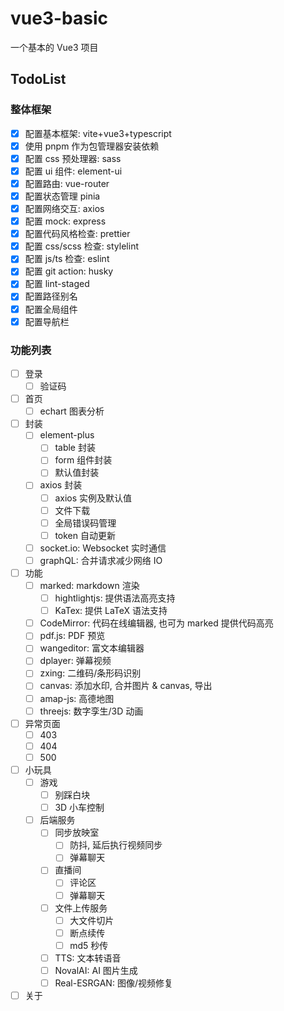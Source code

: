 # vue3-basic

一个基本的 Vue3 项目

## TodoList

### 整体框架

- [x] 配置基本框架: vite+vue3+typescript
- [x] 使用 pnpm 作为包管理器安装依赖
- [x] 配置 css 预处理器: sass
- [x] 配置 ui 组件: element-ui
- [x] 配置路由: vue-router
- [x] 配置状态管理 pinia
- [x] 配置网络交互: axios
- [x] 配置 mock: express
- [x] 配置代码风格检查: prettier
- [x] 配置 css/scss 检查: stylelint
- [x] 配置 js/ts 检查: eslint
- [x] 配置 git action: husky
- [x] 配置 lint-staged
- [x] 配置路径别名
- [x] 配置全局组件
- [x] 配置导航栏

### 功能列表

- [ ] 登录
  - [ ] 验证码
- [ ] 首页
  - [ ] echart 图表分析
- [ ] 封装
  - [ ] element-plus
    - [ ] table 封装
    - [ ] form 组件封装
    - [ ] 默认值封装
  - [ ] axios 封装
    - [ ] axios 实例及默认值
    - [ ] 文件下载
    - [ ] 全局错误码管理
    - [ ] token 自动更新
  - [ ] socket.io: Websocket 实时通信
  - [ ] graphQL: 合并请求减少网络 IO
- [ ] 功能
  - [ ] marked: markdown 渲染
    - [ ] hightlightjs: 提供语法高亮支持
    - [ ] KaTex: 提供 LaTeX 语法支持
  - [ ] CodeMirror: 代码在线编辑器, 也可为 marked 提供代码高亮
  - [ ] pdf.js: PDF 预览
  - [ ] wangeditor: 富文本编辑器
  - [ ] dplayer: 弹幕视频
  - [ ] zxing: 二维码/条形码识别
  - [ ] canvas: 添加水印, 合并图片 & canvas, 导出
  - [ ] amap-js: 高德地图
  - [ ] threejs: 数字孪生/3D 动画
- [ ] 异常页面
  - [ ] 403
  - [ ] 404
  - [ ] 500
- [ ] 小玩具
  - [ ] 游戏
    - [ ] 别踩白块
    - [ ] 3D 小车控制
  - [ ] 后端服务
    - [ ] 同步放映室
      - [ ] 防抖, 延后执行视频同步
      - [ ] 弹幕聊天
    - [ ] 直播间
      - [ ] 评论区
      - [ ] 弹幕聊天
    - [ ] 文件上传服务
      - [ ] 大文件切片
      - [ ] 断点续传
      - [ ] md5 秒传
    - [ ] TTS: 文本转语音
    - [ ] NovalAI: AI 图片生成
    - [ ] Real-ESRGAN: 图像/视频修复
- [ ] 关于
